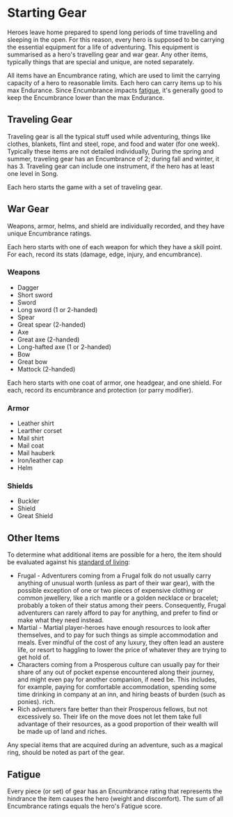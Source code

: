 # Starting Gear

Heroes leave home prepared to spend long periods of time travelling and sleeping in the open. For this reason, every hero is supposed to be carrying the essential equipment for a life of adventuring. This equipment is summarised as a hero's travelling gear and war gear. Any other items, typically things that are special and unique, are noted separately.

All items have an Encumbrance rating, which are used to limit the carrying capacity of a hero to reasonable limits.  Each hero can carry items up to his max Endurance.  Since Encumbrance impacts [fatigue](fatigue.md), it's generally good to keep the Encumbrance lower than the max Endurance.

## Traveling Gear

Traveling gear is all the typical stuff used while adventuring, things like clothes, blankets, flint and steel, rope, and food and water (for one week).  Typically these items are not detailed individually,  During the spring and summer, traveling gear has an Encumbrance of 2; during fall and winter, it has 3.  Traveling gear can include one instrument, if the hero has at least one level in Song.

Each hero starts the game with a set of traveling gear.

## War Gear

Weapons, armor, helms, and shield are individually recorded, and they have unique Encumbrance ratings.

Each hero starts with one of each weapon for which they have a skill point.  For each, record its stats (damage, edge, injury, and encumbrance).

### Weapons

* Dagger
* Short sword
* Sword
* Long sword (1 or 2-handed)
* Spear
* Great spear (2-handed)
* Axe 
* Great axe (2-handed)
* Long-hafted axe (1 or 2-handed)
* Bow
* Great bow
* Mattock (2-handed)

Each hero starts with one coat of armor, one headgear, and one shield.  For each, record its encumbrance and protection (or parry modifier).

### Armor

* Leather shirt
* Learther corset
* Mail shirt 
* Mail coat
* Mail hauberk
* Iron/leather cap
* Helm

### Shields

* Buckler
* Shield
* Great Shield

## Other Items

To determine what additional items are possible for a hero, the item should be evaluated against his [standard of living](standard-of-living.md):

* Frugal - Adventurers coming from a Frugal folk do not usually carry anything of unusual worth (unless as part of their war gear), with the possible exception of one or two pieces of expensive clothing or common jewellery, like a rich mantle or a golden necklace or bracelet; probably a token of their status among their peers. Consequently, Frugal adventurers can rarely afford to pay for anything, and prefer to find or make what they need instead.
* Martial - Martial player-heroes have enough resources to look after themselves, and to pay for such things as simple accommodation and meals. Ever mindful of the cost of any luxury, they often lead an austere life, or resort to haggling to lower the price of whatever they are trying to get hold of.
* Characters coming from a Prosperous culture can usually pay for their share of any out of pocket expense encountered along their journey, and might even pay for another companion, if need be. This includes, for example, paying for comfortable accommodation, spending some time drinking in company at an inn, and hiring beasts of burden (such as ponies). 
rich.
* Rich adventurers fare better than their Prosperous fellows, but not excessively so. Their life on the move does not let them take full advantage of their resources, as a good proportion of their wealth will be made up of land and riches.

Any special items that are acquired during an adventure, such as a magical ring, should be noted as part of the gear.

## Fatigue

Every piece (or set) of gear has an Encumbrance rating that represents the hindrance the item causes the hero (weight and discomfort).  The sum of all Encumbrance ratings equals the hero's Fatigue score.
